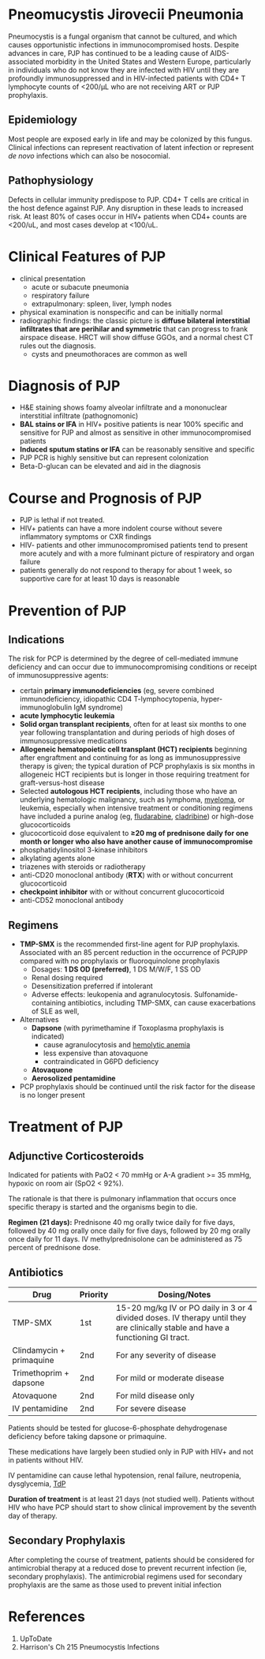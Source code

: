 # Pneomucystis Jirovecii Pneumonia

Pneumocystis is a fungal organism that cannot be cultured, and which causes opportunistic infections in immunocompromised hosts. Despite advances in care, PJP has continued to be a leading cause of
AIDS-associated morbidity in the United States and Western Europe,
particularly in individuals who do not know they are infected with
HIV until they are profoundly immunosuppressed and in HIV-infected
patients with CD4+ T lymphocyte counts of <200/μL who are not
receiving ART or PJP prophylaxis.

## Epidemiology
Most people are exposed early in life and may be colonized by this fungus. Clinical infections can represent reactivation of latent infection or represent *de novo* infections which can also be nosocomial.

## Pathophysiology
Defects in cellular immunity predispose to PJP. CD4+ T cells are critical in the host defence against PJP. Any disruption in these leads to increased risk.  At least 80% of cases occur in HIV+ patients when CD4+ counts are <200/uL, and most cases develop at <100/uL.

# Clinical Features of PJP
- clinical presentation
	- acute or subacute pneumonia
	- respiratory failure
	- extrapulmonary: spleen, liver, lymph nodes
- physical examination is nonspecific and can be initially normal
- radiographic findings: the classic picture is **diffuse bilateral interstitial infiltrates that are perihilar and symmetric** that can progress to frank airspace disease. HRCT will show diffuse GGOs, and a normal chest CT rules out the diagnosis.
	- cysts and pneumothoraces are common as well

# Diagnosis of PJP
- H&E staining shows foamy alveolar infiltrate and a mononuclear interstitial infiltrate (pathognomonic)
- **BAL stains or IFA** in HIV+ positive patients is near 100% specific and sensitive for PJP and almost as sensitive in other immunocompromised patients
- **Induced sputum statins or IFA** can be reasonably sensitive and specific
- PJP PCR is highly sensitive but can represent colonization
- Beta-D-glucan can be elevated and aid in the diagnosis

# Course and Prognosis of PJP
- PJP is lethal if not treated.
- HIV+ patients can have a more indolent course without severe inflammatory symptoms or CXR findings
- HIV- patients and other immunocompromised patients tend to present more acutely and with a more fulminant picture of respiratory and organ failure
- patients generally do not respond to therapy for about 1 week, so supportive care for at least 10 days is reasonable


# Prevention of PJP
## Indications
The risk for PCP is determined by the degree of cell-mediated immune deficiency and can occur due to immunocompromising conditions or receipt of immunosuppressive agents:

- certain **primary immunodeficiencies** (eg, severe combined immunodeficiency, idiopathic CD4 T-lymphocytopenia, hyper-immunoglobulin IgM syndrome)
- **acute lymphocytic leukemia**
- **Solid organ transplant recipients**, often for at least six months to one year following transplantation and during periods of high doses of immunosuppressive medications
- **Allogeneic hematopoietic cell transplant (HCT) recipients** beginning after engraftment and continuing for as long as immunosuppressive therapy is given; the typical duration of PCP prophylaxis is six months in allogeneic HCT recipients but is longer in those requiring treatment for graft-versus-host disease
- Selected **autologous HCT recipients**, including those who have an underlying hematologic malignancy, such as lymphoma, [myeloma](../Malignant%20Hematology/Myeloma.md), or leukemia, especially when intensive treatment or conditioning regimens have included a purine analog (eg, [fludarabine](https://www.uptodate.com/contents/fludarabine-drug-information?search=pjp&topicRef=1393&source=see_link), [cladribine](https://www.uptodate.com/contents/cladribine-drug-information?search=pjp&topicRef=1393&source=see_link)) or high-dose glucocorticoids
- glucocorticoid dose equivalent to **≥20 mg of prednisone daily for one month or longer who also have another cause of immunocompromise**
- phosphatidylinositol 3-kinase inhibitors
- alkylating agents alone
- triazenes with steroids or radiotherapy
- anti-CD20 monoclonal antibody (**RTX**) with or without concurrent glucocorticoid
- **checkpoint inhibitor** with or without concurrent glucocorticoid
- anti-CD52 monoclonal antibody

## Regimens
- **TMP-SMX** is the recommended first-line agent for PJP prophylaxis. Associated with an 85 percent reduction in the occurrence of PCPJPP compared with no prophylaxis or fluoroquinolone prophylaxis
	- Dosages: **1 DS OD (preferred)**, 1 DS M/W/F, 1 SS OD
	- Renal dosing required
	- Desensitization preferred if intolerant
	- Adverse effects: leukopenia and agranulocytosis. Sulfonamide-containing antibiotics, including TMP-SMX, can cause exacerbations of SLE as well,
- Alternatives
	- **Dapsone** (with pyrimethamine if Toxoplasma prophylaxis is indicated)
		- cause agranulocytosis and [hemolytic anemia](../Hematology/Anemia/Hemolytic%20Anemia.md)
		- less expensive than atovaquone
		- contraindicated in G6PD deficiency
	- **Atovaquone**
	- **Aerosolized pentamidine**
- PCP prophylaxis should be continued until the risk factor for the disease is no longer present

# Treatment of PJP
## Adjunctive Corticosteroids
Indicated for patients with PaO2 < 70 mmHg or A-A gradient >= 35 mmHg, hypoxic on room air (SpO2 < 92%).

The rationale is that there is pulmonary inflammation that occurs once specific therapy is started and the organisms begin to die.

**Regimen (21 days):** Prednisone 40 mg orally twice daily for five days, followed by 40 mg orally once daily for five days, followed by 20 mg orally once daily for 11 days. IV methylprednisolone can be administered as 75 percent of prednisone dose.

## Antibiotics
| Drug                     | Priority   | Dosing/Notes                                                                                                                           |
| ------------------------ | ---------- | -------------------------------------------------------------------------------------------------------------------------------- |
| TMP-SMX                  | 1st | 15-20 mg/kg IV or PO daily in 3 or 4 divided doses. IV therapy until they are clinically stable and have a functioning GI tract. |
| Clindamycin + primaquine | 2nd           |  For any severity of disease                                                                                                                                |
| Trimethoprim + dapsone   | 2nd           |   For mild or moderate disease                                                                                                                               |
| Atovaquone               | 2nd           |   For mild disease only                                                                                                                               |
| IV pentamidine           | 2nd          |  For severe disease                                                                                                                                |

Patients should be tested for glucose-6-phosphate dehydrogenase deficiency before taking dapsone or primaquine.

These medications have largely been studied only in PJP with HIV+ and not in patients without HIV.

IV pentamidine can cause lethal hypotension, renal failure, neutropenia, dysglycemia, [TdP](../Cardiology/Temporary%20Cardiac%20Pacing.md)

**Duration of treatment** is at least 21 days (not studied well). Patients without HIV who have PCP should start to show clinical improvement by the seventh day of therapy.

## Secondary Prophylaxis
After completing the course of treatment, patients should be considered for antimicrobial therapy at a reduced dose to prevent recurrent infection (ie, secondary prophylaxis). The antimicrobial regimens used for secondary prophylaxis are the same as those used to prevent initial infection

# References
1. UpToDate
2. Harrison's Ch 215 Pneumocystis Infections